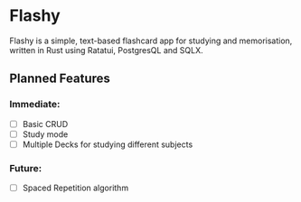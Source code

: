 # Flashy

Flashy is a simple, text-based flashcard app for studying and memorisation, written in Rust using Ratatui, PostgresQL and SQLX.

## Planned Features

### Immediate:

- [ ] Basic CRUD
- [ ] Study mode
- [ ] Multiple Decks for studying different subjects

### Future:

- [ ] Spaced Repetition algorithm
